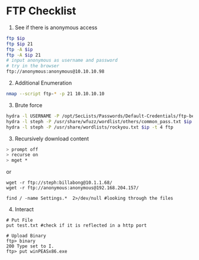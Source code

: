 # FTP Checklist

1. See if there is anonymous access

```bash
ftp $ip
ftp $ip 21
ftp -A $ip
ftp -A $ip 21
# input anonymous as username and password
# try in the browser
ftp://anonymous:anonymous@10.10.10.98
```

2. Additional Enumeration

```bash
nmap --script ftp-* -p 21 10.10.10.10
```

3. Brute force

```bash
hydra -l USERNAME -P /opt/SecLists/Passwords/Default-Credentials/ftp-betterdefaultpasslist.txt -f $ip ftp -V
hydra -l steph -P /usr/share/wfuzz/wordlist/others/common_pass.txt $ip -t 4 ftp
hydra -l steph -P /usr/share/wordlists/rockyou.txt $ip -t 4 ftp
```

3. Recursively download content

```bash
> prompt off
> recurse on
> mget *
```

or

````
wget -r ftp://steph:billabong@10.1.1.68/
wget -r ftp://anonymous:anonymous@192.168.204.157/

find / -name Settings.*  2>/dev/null #looking through the files
````

4. Interact

````
# Put File
put test.txt #check if it is reflected in a http port

# Upload Binary
ftp> binary
200 Type set to I.
ftp> put winPEASx86.exe


````